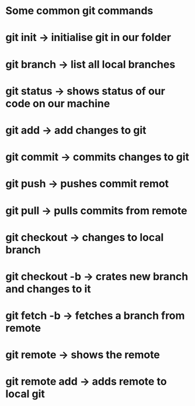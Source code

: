 # Some common git commands

# git init -> initialise git in our folder
# git branch -> list all local branches
# git status -> shows status of our code on our machine
# git add -> add changes to git
# git commit -> commits changes to git
# git push -> pushes commit remot
# git pull -> pulls commits from remote
# git checkout <branch-name> -> changes to local branch
# git checkout -b <branch-name> -> crates new branch and changes to it
# git fetch -b <branch-name> -> fetches a branch from remote
# git remote -> shows the remote
# git remote add -> adds remote to local git